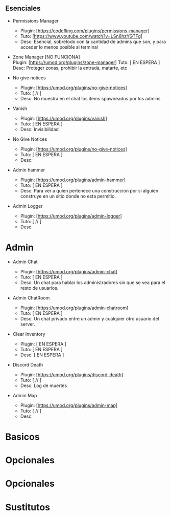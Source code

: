 ## Esenciales

* Permissions Manager 
    * Plugin: [https://codefling.com/plugins/permissions-manager]
    * Tuto:   [https://www.youtube.com/watch?v=LSn6hzYGTFg]
    * Desc:   Esencial, sobretodo con la cantidad de admins que son, y para acceder lo menos posible al terminal

* Zone Manager  [NO FUNCIONA]                                           
    Plugin: [https://umod.org/plugins/zone-manager]
    Tuto:   [ EN ESPERA ]
    Desc:   Proteger zonas, prohibir la entrada, matarte, etc

* No give notices
    * Plugin: [https://umod.org/plugins/no-give-notices]
    * Tuto:   [ // ]
    * Desc:   No muestra en el chat los items spawneados por los admins

* Vanish
    * Plugin: [https://umod.org/plugins/vanish]
    * Tuto:   [ EN ESPERA ]
    * Desc:   Invisibilidad

* No Give Notices
    * Plugin: [https://umod.org/plugins/no-give-notices]
    * Tuto:   [ EN ESPERA ]
    * Desc:   

* Admin hammer
    * Plugin: [https://umod.org/plugins/admin-hammer]
    * Tuto:   [ EN ESPERA ]
    * Desc:   Para ver a quien pertenece una construccion por si alguien construye en un sitio donde no esta permitio.

* Admin Logger
    * Plugin: [https://umod.org/plugins/admin-logger]
    * Tuto:   [ // ]
    * Desc: 


# Admin

* Admin Chat
    * Plugin: [https://umod.org/plugins/admin-chat]
    * Tuto:   [ EN ESPERA ]
    * Desc:   Un chat para hablar los administradores sin que se vea para el resto de usuarios.

* Admin ChatRoom
    * Plugin: [https://umod.org/plugins/admin-chatroom]
    * Tuto:   [ EN ESPERA ]
    * Desc:   Un chat privado entre un admin y cualquier otro usuario del server.

* Clear Inventory
    * Plugin: [ EN ESPERA ]
    * Tuto:   [ EN ESPERA ]
    * Desc:   [ EN ESPERA ]

* Discord Death
    * Plugin: [https://umod.org/plugins/discord-death]
    * Tuto:   [ // ]
    * Desc:   Log de muertes

* Admin Map
    * Plugin: [https://umod.org/plugins/admin-map]
    * Tuto:   [ // ]
    * Desc:   

# Basicos




# Opcionales



# Opcionales

# Sustitutos
